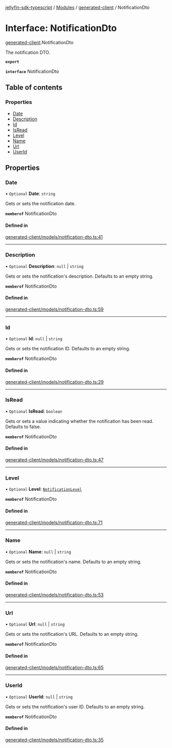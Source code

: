 [jellyfin-sdk-typescript](../README.md) / [Modules](../modules.md) / [generated-client](../modules/generated_client.md) / NotificationDto

# Interface: NotificationDto

[generated-client](../modules/generated_client.md).NotificationDto

The notification DTO.

**`export`**

**`interface`** NotificationDto

## Table of contents

### Properties

- [Date](generated_client.NotificationDto.md#date)
- [Description](generated_client.NotificationDto.md#description)
- [Id](generated_client.NotificationDto.md#id)
- [IsRead](generated_client.NotificationDto.md#isread)
- [Level](generated_client.NotificationDto.md#level)
- [Name](generated_client.NotificationDto.md#name)
- [Url](generated_client.NotificationDto.md#url)
- [UserId](generated_client.NotificationDto.md#userid)

## Properties

### Date

• `Optional` **Date**: `string`

Gets or sets the notification date.

**`memberof`** NotificationDto

#### Defined in

[generated-client/models/notification-dto.ts:41](https://github.com/thornbill/jellyfin-sdk-typescript/blob/e430881/src/generated-client/models/notification-dto.ts#L41)

___

### Description

• `Optional` **Description**: ``null`` \| `string`

Gets or sets the notification\'s description. Defaults to an empty string.

**`memberof`** NotificationDto

#### Defined in

[generated-client/models/notification-dto.ts:59](https://github.com/thornbill/jellyfin-sdk-typescript/blob/e430881/src/generated-client/models/notification-dto.ts#L59)

___

### Id

• `Optional` **Id**: ``null`` \| `string`

Gets or sets the notification ID. Defaults to an empty string.

**`memberof`** NotificationDto

#### Defined in

[generated-client/models/notification-dto.ts:29](https://github.com/thornbill/jellyfin-sdk-typescript/blob/e430881/src/generated-client/models/notification-dto.ts#L29)

___

### IsRead

• `Optional` **IsRead**: `boolean`

Gets or sets a value indicating whether the notification has been read. Defaults to false.

**`memberof`** NotificationDto

#### Defined in

[generated-client/models/notification-dto.ts:47](https://github.com/thornbill/jellyfin-sdk-typescript/blob/e430881/src/generated-client/models/notification-dto.ts#L47)

___

### Level

• `Optional` **Level**: [`NotificationLevel`](../enums/generated_client.NotificationLevel.md)

**`memberof`** NotificationDto

#### Defined in

[generated-client/models/notification-dto.ts:71](https://github.com/thornbill/jellyfin-sdk-typescript/blob/e430881/src/generated-client/models/notification-dto.ts#L71)

___

### Name

• `Optional` **Name**: ``null`` \| `string`

Gets or sets the notification\'s name. Defaults to an empty string.

**`memberof`** NotificationDto

#### Defined in

[generated-client/models/notification-dto.ts:53](https://github.com/thornbill/jellyfin-sdk-typescript/blob/e430881/src/generated-client/models/notification-dto.ts#L53)

___

### Url

• `Optional` **Url**: ``null`` \| `string`

Gets or sets the notification\'s URL. Defaults to an empty string.

**`memberof`** NotificationDto

#### Defined in

[generated-client/models/notification-dto.ts:65](https://github.com/thornbill/jellyfin-sdk-typescript/blob/e430881/src/generated-client/models/notification-dto.ts#L65)

___

### UserId

• `Optional` **UserId**: ``null`` \| `string`

Gets or sets the notification\'s user ID. Defaults to an empty string.

**`memberof`** NotificationDto

#### Defined in

[generated-client/models/notification-dto.ts:35](https://github.com/thornbill/jellyfin-sdk-typescript/blob/e430881/src/generated-client/models/notification-dto.ts#L35)
